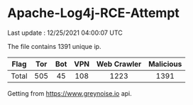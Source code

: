 
# Apache-Log4j-RCE-Attempt

Last update : 12/25/2021 04:00:07 UTC

The file contains 1391 unique ip.

| Flag | Tor | Bot | VPN | Web Crawler | Malicious |
| :-:  | :-: | :-: | :-: | :-:         | :-:       |
| Total| 505  | 45  | 108  | 1223          | 1391        |

Getting from https://www.greynoise.io api.
